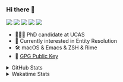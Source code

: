 ### Hi there 👋

[![](https://img.shields.io/badge/-Email-325180?logo=maildotru&logoColor=white&style=flat-square)](mailto:hi@wang.tianshu.me)
[![](https://img.shields.io/badge/-GitHub-black?logo=GitHub&style=flat-square)](https://github.com/tshu-w)
[![](https://img.shields.io/badge/-Telegram-26a5e4?labelColor=fafafa&logo=telegram&style=flat-square)](https://t.me/tshu_w) 
[![](https://img.shields.io/badge/-Twitter-1da1f2?logo=Twitter&logoColor=white&style=flat-square)](https://twitter.com/tshu_w)
[![](https://komarev.com/ghpvc/?username=tshu-w&color=blueviolet&style=flat-square)]()



- 🧑🏻‍🎓 PhD candidate at UCAS
- 🔭 Currently interested in Entity Resolution
- 🛠 macOS & Emacs & ZSH & Rime
- 🔑 [GPG Public Key](https://github.com/tshu-w/dotfiles/blob/main/config/gnupg/public.asc)

<details>

<summary>GitHub Stats</summary>

![Tianshu's GitHub stats](https://github-readme-stats.vercel.app/api?username=tshu-w&show_icons=true&theme=buefy&count_private=true)
  
</details>


<details>
  <summary>Wakatime Stats</summary>

  Currently, files accessed by tramp cannot be tracked by wakatime, see https://github.com/wakatime/wakatime-mode/issues/27
  <br>
  
<!--START_SECTION:waka-->
![Code Time](http://img.shields.io/badge/Code%20Time-6%2C389%20hrs%2040%20mins-blue)

**I'm a Night 🦉** 

```text
🌞 Morning                260 commits         ██░░░░░░░░░░░░░░░░░░░░░░░   09.65 % 
🌆 Daytime                952 commits         █████████░░░░░░░░░░░░░░░░   35.32 % 
🌃 Evening                1188 commits        ███████████░░░░░░░░░░░░░░   44.08 % 
🌙 Night                  295 commits         ███░░░░░░░░░░░░░░░░░░░░░░   10.95 % 
```
📅 **I'm Most Productive on Tuesday** 

```text
Monday                   453 commits         ████░░░░░░░░░░░░░░░░░░░░░   16.81 % 
Tuesday                  710 commits         ███████░░░░░░░░░░░░░░░░░░   26.35 % 
Wednesday                368 commits         ███░░░░░░░░░░░░░░░░░░░░░░   13.65 % 
Thursday                 176 commits         ██░░░░░░░░░░░░░░░░░░░░░░░   06.53 % 
Friday                   494 commits         █████░░░░░░░░░░░░░░░░░░░░   18.33 % 
Saturday                 335 commits         ███░░░░░░░░░░░░░░░░░░░░░░   12.43 % 
Sunday                   159 commits         █░░░░░░░░░░░░░░░░░░░░░░░░   05.90 % 
```


📊 **This Week I Spent My Time On** 

```text
💬 Programming Languages: 
sh                       12 hrs 57 mins      █████████████████████████   100.00 % 

🔥 Editors: 
Zsh                      12 hrs 57 mins      █████████████████████████   100.00 % 

🐱‍💻 Projects: 
Terminal                 9 hrs               █████████████████░░░░░░░░   69.50 % 
lit-arkent               1 hr 32 mins        ███░░░░░░░░░░░░░░░░░░░░░░   11.86 % 
Rime                     1 hr 15 mins        ██░░░░░░░░░░░░░░░░░░░░░░░   09.67 % 
rime-ice                 27 mins             █░░░░░░░░░░░░░░░░░░░░░░░░   03.55 % 
dotfiles                 17 mins             █░░░░░░░░░░░░░░░░░░░░░░░░   02.25 % 

💻 Operating System: 
Mac                      10 hrs 36 mins      ████████████████████░░░░░   81.93 % 
Linux                    2 hrs 20 mins       █████░░░░░░░░░░░░░░░░░░░░   18.07 % 
```

**I Mostly Code in Python** 

```text
Python                   19 repos            █████████░░░░░░░░░░░░░░░░   36.54 % 
Emacs Lisp               10 repos            █████░░░░░░░░░░░░░░░░░░░░   19.23 % 
Ruby                     3 repos             █░░░░░░░░░░░░░░░░░░░░░░░░   05.77 % 
Jupyter Notebook         2 repos             █░░░░░░░░░░░░░░░░░░░░░░░░   03.85 % 
Lua                      1 repo              ░░░░░░░░░░░░░░░░░░░░░░░░░   01.92 % 
```




 Last Updated on 15/04/2023 08:12:05 UTC
<!--END_SECTION:waka-->
</details>
